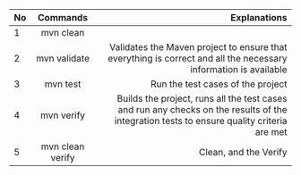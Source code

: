 | No | Commands | Explanations | 
| :------------------- | :----------: | ----------: |
| 1   | mvn clean         |              | 
| 2   |    mvn validate      |     Validates the Maven project to ensure that everything is correct and all the necessary information is available         | 
|   3 |    mvn test      |        Run the test cases of the project      | 
|  4  |     mvn verify     |       Builds the project, runs all the test cases and run any checks on the results of the integration tests to ensure quality criteria are met       | 
|  5  |     mvn clean verify     |   Clean, and the Verify           | 

